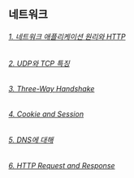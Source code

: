 ## 네트워크

###### [1. 네트워크 애플리케이션 원리와 HTTP](https://developerkim.tistory.com/43)
###### [2. UDP와 TCP 특징](https://developerkim.tistory.com/44)
###### [3. Three-Way Handshake](https://developerkim.tistory.com/45)
###### [4. Cookie and Session](https://developerkim.tistory.com/47)
###### [5. DNS에 대해](https://developerkim.tistory.com/48)
###### [6. HTTP Request and Response](https://developerkim.tistory.com/46)
